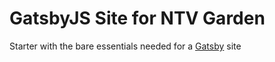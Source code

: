 # GatsbyJS Site for NTV Garden
Starter with the bare essentials needed for a [Gatsby](https://www.gatsbyjs.org/) site
